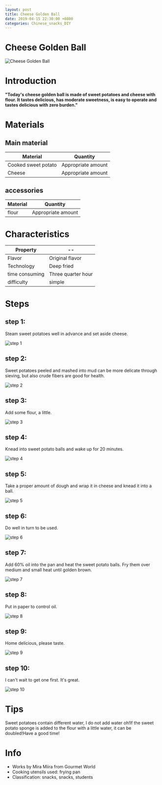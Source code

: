 ```yaml
---
layout: post
title: Cheese Golden Ball
date: 2019-04-15 22:30:00 +0800
categories: Chinese_snacks_DIY
---
```


# Cheese Golden Ball

![Cheese Golden Ball]({{site.baseurl}}/img/424646/424646.jpg)

# Introduction

**"Today's cheese golden ball is made of sweet potatoes and cheese with flour. It tastes delicious, has moderate sweetness, is easy to operate and tastes delicious with zero burden."**

# Materials


## Main material

Material|Quantity
--|--
Cooked sweet potato|Appropriate amount
Cheese|Appropriate amount

## accessories

Material|Quantity
--|--
flour|Appropriate amount

# Characteristics

Property|--
--|--
Flavor|Original flavor
Technology|Deep fried
time consuming|Three quarter hour
difficulty|simple

# Steps

## step 1:

Steam sweet potatoes well in advance and set aside cheese.

![step 1]({{site.baseurl}}/img/424646/1.jpg)

## step 2:

Sweet potatoes peeled and mashed into mud can be more delicate through sieving, but also crude fibers are good for health.

![step 2]({{site.baseurl}}/img/424646/2.jpg)

## step 3:

Add some flour, a little.

![step 3]({{site.baseurl}}/img/424646/3.jpg)

## step 4:

Knead into sweet potato balls and wake up for 20 minutes.

![step 4]({{site.baseurl}}/img/424646/4.jpg)

## step 5:

Take a proper amount of dough and wrap it in cheese and knead it into a ball.

![step 5]({{site.baseurl}}/img/424646/5.jpg)

## step 6:

Do well in turn to be used.

![step 6]({{site.baseurl}}/img/424646/6.jpg)

## step 7:

Add 60% oil into the pan and heat the sweet potato balls. Fry them over medium and small heat until golden brown.

![step 7]({{site.baseurl}}/img/424646/7.jpg)

## step 8:

Put in paper to control oil.

![step 8]({{site.baseurl}}/img/424646/8.jpg)

## step 9:

Home delicious, please taste.

![step 9]({{site.baseurl}}/img/424646/9.jpg)

## step 10:

I can't wait to get one first. It's great.

![step 10]({{site.baseurl}}/img/424646/10.jpg)

# Tips

Sweet potatoes contain different water, I do not add water oh!If the sweet potato sponge is added to the flour with a little water, it can be doubled!Have a good time!

# Info

- Works by Mira Miira from Gourmet World
- Cooking utensils used: frying pan
- Classification: snacks, snacks, students